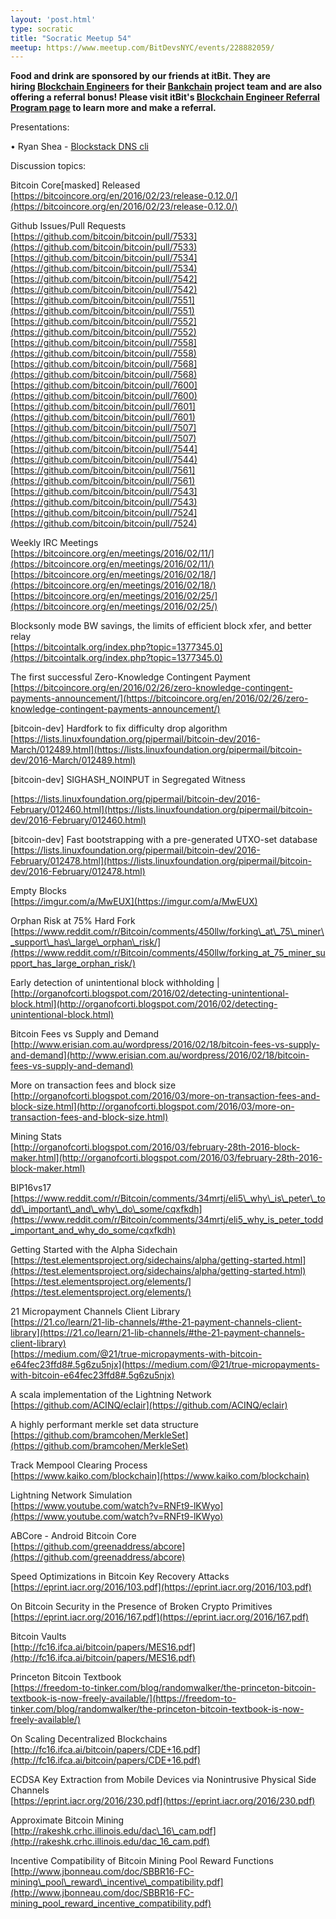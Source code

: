```yaml
---
layout: 'post.html'
type: socratic
title: "Socratic Meetup 54"
meetup: https://www.meetup.com/BitDevsNYC/events/228882059/
---
```


**Food and drink are sponsored by our friends at itBit. They are hiring [Blockchain Engineers](https://www.itbit.com/h/careers/blockchain-engineer) for their [Bankchain](http://www.bankchain.com/) project team and are also offering a referral bonus! Please visit itBit's [Blockchain Engineer Referral Program page](https://www.itbit.com/h/blockchain-engineer-referral-program) to learn more and make a referral.**

Presentations:

• Ryan Shea - [Blockstack DNS cli](https://blockstack.org/)

Discussion topics:

Bitcoin Core\[masked\] Released  
[](https://bitcoincore.org/en/2016/02/23/release-0.12.0/)[https://bitcoincore.org/en/2016/02/23/release-0.12.0/](https://bitcoincore.org/en/2016/02/23/release-0.12.0/)

Github Issues/Pull Requests  
[](https://github.com/bitcoin/bitcoin/pull/7533)[https://github.com/bitcoin/bitcoin/pull/7533](https://github.com/bitcoin/bitcoin/pull/7533)  
[](https://github.com/bitcoin/bitcoin/pull/7534)[https://github.com/bitcoin/bitcoin/pull/7534](https://github.com/bitcoin/bitcoin/pull/7534)  
[](https://github.com/bitcoin/bitcoin/pull/7542)[https://github.com/bitcoin/bitcoin/pull/7542](https://github.com/bitcoin/bitcoin/pull/7542)  
[](https://github.com/bitcoin/bitcoin/pull/7551)[https://github.com/bitcoin/bitcoin/pull/7551](https://github.com/bitcoin/bitcoin/pull/7551)  
[](https://github.com/bitcoin/bitcoin/pull/7552)[https://github.com/bitcoin/bitcoin/pull/7552](https://github.com/bitcoin/bitcoin/pull/7552)  
[](https://github.com/bitcoin/bitcoin/pull/7558)[https://github.com/bitcoin/bitcoin/pull/7558](https://github.com/bitcoin/bitcoin/pull/7558)  
[](https://github.com/bitcoin/bitcoin/pull/7568)[https://github.com/bitcoin/bitcoin/pull/7568](https://github.com/bitcoin/bitcoin/pull/7568)  
[](https://github.com/bitcoin/bitcoin/pull/7600)[https://github.com/bitcoin/bitcoin/pull/7600](https://github.com/bitcoin/bitcoin/pull/7600)  
[](https://github.com/bitcoin/bitcoin/pull/7601)[https://github.com/bitcoin/bitcoin/pull/7601](https://github.com/bitcoin/bitcoin/pull/7601)  
[](https://github.com/bitcoin/bitcoin/pull/7507)[https://github.com/bitcoin/bitcoin/pull/7507](https://github.com/bitcoin/bitcoin/pull/7507)  
[](https://github.com/bitcoin/bitcoin/pull/7544)[https://github.com/bitcoin/bitcoin/pull/7544](https://github.com/bitcoin/bitcoin/pull/7544)  
[](https://github.com/bitcoin/bitcoin/pull/7561)[https://github.com/bitcoin/bitcoin/pull/7561](https://github.com/bitcoin/bitcoin/pull/7561)  
[](https://github.com/bitcoin/bitcoin/pull/7543)[https://github.com/bitcoin/bitcoin/pull/7543](https://github.com/bitcoin/bitcoin/pull/7543)  
[](https://github.com/bitcoin/bitcoin/pull/7524)[https://github.com/bitcoin/bitcoin/pull/7524](https://github.com/bitcoin/bitcoin/pull/7524)

Weekly IRC Meetings  
[](https://bitcoincore.org/en/meetings/2016/02/11/)[https://bitcoincore.org/en/meetings/2016/02/11/](https://bitcoincore.org/en/meetings/2016/02/11/)  
[](https://bitcoincore.org/en/meetings/2016/02/18/)[https://bitcoincore.org/en/meetings/2016/02/18/](https://bitcoincore.org/en/meetings/2016/02/18/)  
[](https://bitcoincore.org/en/meetings/2016/02/25/)[https://bitcoincore.org/en/meetings/2016/02/25/](https://bitcoincore.org/en/meetings/2016/02/25/)

Blocksonly mode BW savings, the limits of efficient block xfer, and better relay  
[](https://bitcointalk.org/index.php?topic=1377345.0)[https://bitcointalk.org/index.php?topic=1377345.0](https://bitcointalk.org/index.php?topic=1377345.0)

The first successful Zero-Knowledge Contingent Payment  
[](https://bitcoincore.org/en/2016/02/26/zero-knowledge-contingent-payments-announcement/)[https://bitcoincore.org/en/2016/02/26/zero-knowledge-contingent-payments-announcement/](https://bitcoincore.org/en/2016/02/26/zero-knowledge-contingent-payments-announcement/)

\[bitcoin-dev\] Hardfork to fix difficulty drop algorithm  
[](https://lists.linuxfoundation.org/pipermail/bitcoin-dev/2016-March/012489.html)[https://lists.linuxfoundation.org/pipermail/bitcoin-dev/2016-March/012489.html](https://lists.linuxfoundation.org/pipermail/bitcoin-dev/2016-March/012489.html)

\[bitcoin-dev\] SIGHASH\_NOINPUT in Segregated Witness

[](https://lists.linuxfoundation.org/pipermail/bitcoin-dev/2016-February/012460.html)[https://lists.linuxfoundation.org/pipermail/bitcoin-dev/2016-February/012460.html](https://lists.linuxfoundation.org/pipermail/bitcoin-dev/2016-February/012460.html)

\[bitcoin-dev\] Fast bootstrapping with a pre-generated UTXO-set database  
[](https://lists.linuxfoundation.org/pipermail/bitcoin-dev/2016-February/012478.html)[https://lists.linuxfoundation.org/pipermail/bitcoin-dev/2016-February/012478.html](https://lists.linuxfoundation.org/pipermail/bitcoin-dev/2016-February/012478.html)

Empty Blocks  
[](https://imgur.com/a/MwEUX)[https://imgur.com/a/MwEUX](https://imgur.com/a/MwEUX)

Orphan Risk at 75% Hard Fork  
[](https://www.reddit.com/r/Bitcoin/comments/450llw/forking_at_75_miner_support_has_large_orphan_risk/)[https://www.reddit.com/r/Bitcoin/comments/450llw/forking\_at\_75\_miner\_support\_has\_large\_orphan\_risk/](https://www.reddit.com/r/Bitcoin/comments/450llw/forking_at_75_miner_support_has_large_orphan_risk/)

Early detection of unintentional block withholding |  
[](http://organofcorti.blogspot.com/2016/02/detecting-unintentional-block.html)[http://organofcorti.blogspot.com/2016/02/detecting-unintentional-block.html](http://organofcorti.blogspot.com/2016/02/detecting-unintentional-block.html)

Bitcoin Fees vs Supply and Demand  
[](http://www.erisian.com.au/wordpress/2016/02/18/bitcoin-fees-vs-supply-and-demand)[http://www.erisian.com.au/wordpress/2016/02/18/bitcoin-fees-vs-supply-and-demand](http://www.erisian.com.au/wordpress/2016/02/18/bitcoin-fees-vs-supply-and-demand)

More on transaction fees and block size  
[](http://organofcorti.blogspot.com/2016/03/more-on-transaction-fees-and-block-size.html)[http://organofcorti.blogspot.com/2016/03/more-on-transaction-fees-and-block-size.html](http://organofcorti.blogspot.com/2016/03/more-on-transaction-fees-and-block-size.html)

Mining Stats  
[](http://organofcorti.blogspot.com/2016/03/february-28th-2016-block-maker.html)[http://organofcorti.blogspot.com/2016/03/february-28th-2016-block-maker.html](http://organofcorti.blogspot.com/2016/03/february-28th-2016-block-maker.html)

BIP16vs17  
[](https://www.reddit.com/r/Bitcoin/comments/34mrtj/eli5_why_is_peter_todd_important_and_why_do_some/cqxfkdh)[https://www.reddit.com/r/Bitcoin/comments/34mrtj/eli5\_why\_is\_peter\_todd\_important\_and\_why\_do\_some/cqxfkdh](https://www.reddit.com/r/Bitcoin/comments/34mrtj/eli5_why_is_peter_todd_important_and_why_do_some/cqxfkdh)

Getting Started with the Alpha Sidechain  
[](https://test.elementsproject.org/sidechains/alpha/getting-started.html)[https://test.elementsproject.org/sidechains/alpha/getting-started.html](https://test.elementsproject.org/sidechains/alpha/getting-started.html)  
[](https://test.elementsproject.org/elements/)[https://test.elementsproject.org/elements/](https://test.elementsproject.org/elements/)

21 Micropayment Channels Client Library  
[](https://21.co/learn/21-lib-channels/#the-21-payment-channels-client-library)[https://21.co/learn/21-lib-channels/#the-21-payment-channels-client-library](https://21.co/learn/21-lib-channels/#the-21-payment-channels-client-library)  
[](https://medium.com/@21/true-micropayments-with-bitcoin-e64fec23ffd8#.5g6zu5njx)[https://medium.com/@21/true-micropayments-with-bitcoin-e64fec23ffd8#.5g6zu5njx](https://medium.com/@21/true-micropayments-with-bitcoin-e64fec23ffd8#.5g6zu5njx)

A scala implementation of the Lightning Network  
[](https://github.com/ACINQ/eclair)[https://github.com/ACINQ/eclair](https://github.com/ACINQ/eclair)

A highly performant merkle set data structure  
[](https://github.com/bramcohen/MerkleSet)[https://github.com/bramcohen/MerkleSet](https://github.com/bramcohen/MerkleSet)

Track Mempool Clearing Process  
[](https://www.kaiko.com/blockchain)[https://www.kaiko.com/blockchain](https://www.kaiko.com/blockchain)

Lightning Network Simulation  
[](https://www.youtube.com/watch?v=RNFt9-lKWyo)[https://www.youtube.com/watch?v=RNFt9-lKWyo](https://www.youtube.com/watch?v=RNFt9-lKWyo)

ABCore - Android Bitcoin Core  
[](https://github.com/greenaddress/abcore)[https://github.com/greenaddress/abcore](https://github.com/greenaddress/abcore)

Speed Optimizations in Bitcoin Key Recovery Attacks  
[](https://eprint.iacr.org/2016/103.pdf)[https://eprint.iacr.org/2016/103.pdf](https://eprint.iacr.org/2016/103.pdf)

On Bitcoin Security in the Presence of Broken Crypto Primitives  
[](https://eprint.iacr.org/2016/167.pdf)[https://eprint.iacr.org/2016/167.pdf](https://eprint.iacr.org/2016/167.pdf)

Bitcoin Vaults  
[](http://fc16.ifca.ai/bitcoin/papers/MES16.pdf)[http://fc16.ifca.ai/bitcoin/papers/MES16.pdf](http://fc16.ifca.ai/bitcoin/papers/MES16.pdf)

Princeton Bitcoin Textbook  
[](https://freedom-to-tinker.com/blog/randomwalker/the-princeton-bitcoin-textbook-is-now-freely-available/)[https://freedom-to-tinker.com/blog/randomwalker/the-princeton-bitcoin-textbook-is-now-freely-available/](https://freedom-to-tinker.com/blog/randomwalker/the-princeton-bitcoin-textbook-is-now-freely-available/)

On Scaling Decentralized Blockchains  
[](http://fc16.ifca.ai/bitcoin/papers/CDE+16.pdf)[http://fc16.ifca.ai/bitcoin/papers/CDE+16.pdf](http://fc16.ifca.ai/bitcoin/papers/CDE+16.pdf)

ECDSA Key Extraction from Mobile Devices via Nonintrusive Physical Side Channels  
[](https://eprint.iacr.org/2016/230.pdf)[https://eprint.iacr.org/2016/230.pdf](https://eprint.iacr.org/2016/230.pdf)

Approximate Bitcoin Mining  
[](http://rakeshk.crhc.illinois.edu/dac_16_cam.pdf)[http://rakeshk.crhc.illinois.edu/dac\_16\_cam.pdf](http://rakeshk.crhc.illinois.edu/dac_16_cam.pdf)

Incentive Compatibility of Bitcoin Mining Pool Reward Functions  
[](http://www.jbonneau.com/doc/SBBR16-FC-mining_pool_reward_incentive_compatibility.pdf)[http://www.jbonneau.com/doc/SBBR16-FC-mining\_pool\_reward\_incentive\_compatibility.pdf](http://www.jbonneau.com/doc/SBBR16-FC-mining_pool_reward_incentive_compatibility.pdf)

